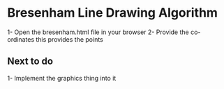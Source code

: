 # Bresenham Line Drawing Algorithm
1- Open the bresenham.html file in your browser
2- Provide the co-ordinates this provides the points

## Next to do
1- Implement the graphics thing into it
